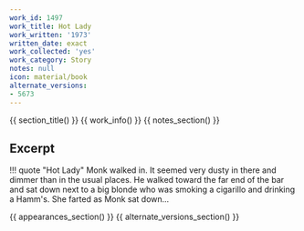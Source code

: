 ```yaml
---
work_id: 1497
work_title: Hot Lady
work_written: '1973'
written_date: exact
work_collected: 'yes'
work_category: Story
notes: null
icon: material/book
alternate_versions:
- 5673
---
```


{{ section_title() }}
{{ work_info() }}
{{ notes_section() }}
## Excerpt
!!! quote "Hot Lady"
    Monk walked in. It seemed very dusty in there and dimmer than in the usual places. He walked toward the far end of the bar and sat down next to a big blonde who was smoking a cigarillo and drinking a Hamm's. She farted as Monk sat down...

{{ appearances_section() }}
{{ alternate_versions_section() }}
